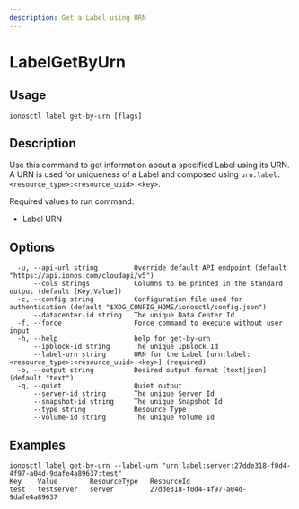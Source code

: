 ```yaml
---
description: Get a Label using URN
---
```


# LabelGetByUrn

## Usage

```text
ionosctl label get-by-urn [flags]
```

## Description

Use this command to get information about a specified Label using its URN. A URN is used for uniqueness of a Label and composed using `urn:label:<resource_type>:<resource_uuid>:<key>`.

Required values to run command:

* Label URN

## Options

```text
  -u, --api-url string         Override default API endpoint (default "https://api.ionos.com/cloudapi/v5")
      --cols strings           Columns to be printed in the standard output (default [Key,Value])
  -c, --config string          Configuration file used for authentication (default "$XDG_CONFIG_HOME/ionosctl/config.json")
      --datacenter-id string   The unique Data Center Id
  -f, --force                  Force command to execute without user input
  -h, --help                   help for get-by-urn
      --ipblock-id string      The unique IpBlock Id
      --label-urn string       URN for the Label [urn:label:<resource_type>:<resource_uuid>:<key>] (required)
  -o, --output string          Desired output format [text|json] (default "text")
  -q, --quiet                  Quiet output
      --server-id string       The unique Server Id
      --snapshot-id string     The unique Snapshot Id
      --type string            Resource Type
      --volume-id string       The unique Volume Id
```

## Examples

```text
ionosctl label get-by-urn --label-urn "urn:label:server:27dde318-f0d4-4f97-a04d-9dafe4a89637:test"
Key    Value        ResourceType   ResourceId
test   testserver   server         27dde318-f0d4-4f97-a04d-9dafe4a89637
```

